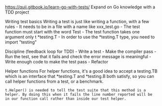 https://quii.gitbook.io/learn-go-with-tests/
Expand on Go knowledge with a TDD project

Writing test basics
    Writing a test is just like writing a function, with a few rules
    - It needs to be in a file with a name like xxx_test.go
    - The test function must start with the word Test
    - The test function takes one argument only t *testing.T
    - In order to use the *testing.T type, you need to import "testing"

Discipline (feedback loop for TDD)
    - Write a test
    - Make the compiler pass
    - Run the test, see that it fails and check the error message is meaningful
    - Write enough code to make the test pass
    - Refactor

Helper functions
    For helper functions, it's a good idea to accept a testing.TB which is an interface that *testing.T and *testing.B both satisfy, so you can call helper functions from a test, or a benchmark.

    t.Helper() is needed to tell the test suite that this method is a helper. By doing this when it fails the line number reported will be in our function call rather than inside our test helper.


